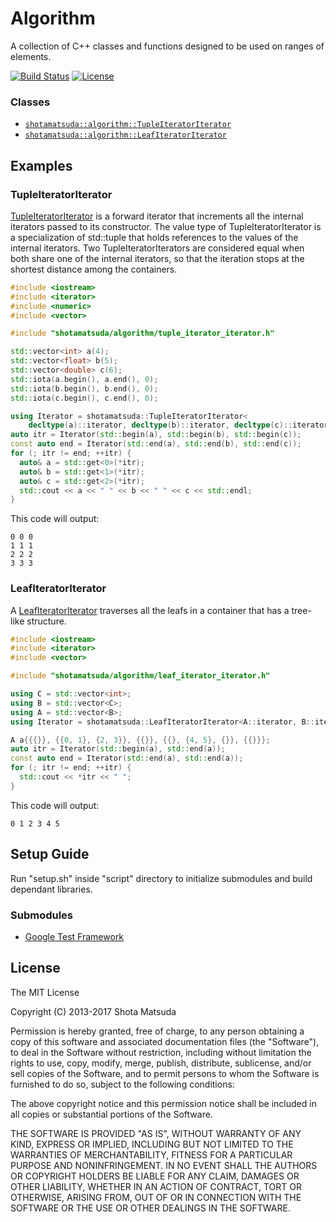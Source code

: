 Algorithm
=========

A collection of C++ classes and functions designed to be used on ranges of elements.

[![Build Status](https://travis-ci.org/shotamatsuda/algorithm.svg)](https://travis-ci.org/shotamatsuda/algorithm) [![License](http://img.shields.io/badge/license-MIT-lightgrey.svg?style=flat
)](http://mit-license.org)

### Classes

- [`shotamatsuda::algorithm::TupleIteratorIterator`](src/shotamatsuda/algorithm/tuple_iterator_iterator.h)
- [`shotamatsuda::algorithm::LeafIteratorIterator`](src/shotamatsuda/algorithm/leaf_iterator_iterator.h)

## Examples

### TupleIteratorIterator

[TupleIteratorIterator](src/shotamatsuda/algorithm/tuple_iterator_iterator.h) is a forward iterator that increments all the internal iterators passed to its constructor. The value type of TupleIteratorIterator is a specialization of std::tuple that holds references to the values of the internal iterators. Two TupleIteratorIterators are considered equal when both share one of the internal iterators, so that the iteration stops at the shortest distance among the containers.

```cpp
#include <iostream>
#include <iterator>
#include <numeric>
#include <vector>

#include "shotamatsuda/algorithm/tuple_iterator_iterator.h"

std::vector<int> a(4);
std::vector<float> b(5);
std::vector<double> c(6);
std::iota(a.begin(), a.end(), 0);
std::iota(b.begin(), b.end(), 0);
std::iota(c.begin(), c.end(), 0);

using Iterator = shotamatsuda::TupleIteratorIterator<
    decltype(a)::iterator, decltype(b)::iterator, decltype(c)::iterator>;
auto itr = Iterator(std::begin(a), std::begin(b), std::begin(c));
const auto end = Iterator(std::end(a), std::end(b), std::end(c));
for (; itr != end; ++itr) {
  auto& a = std::get<0>(*itr);
  auto& b = std::get<1>(*itr);
  auto& c = std::get<2>(*itr);
  std::cout << a << " " << b << " " << c << std::endl;
}
```

This code will output:

```
0 0 0
1 1 1
2 2 2
3 3 3
```

### LeafIteratorIterator

A [LeafIteratorIterator](src/shotamatsuda/algorithm/leaf_iterator_iterator.h) traverses all the leafs in a container that has a tree-like structure.

```cpp
#include <iostream>
#include <iterator>
#include <vector>

#include "shotamatsuda/algorithm/leaf_iterator_iterator.h"

using C = std::vector<int>;
using B = std::vector<C>;
using A = std::vector<B>;
using Iterator = shotamatsuda::LeafIteratorIterator<A::iterator, B::iterator, C::iterator>;

A a{{{}}, {{0, 1}, {2, 3}}, {{}}, {{}, {4, 5}, {}}, {{}}};
auto itr = Iterator(std::begin(a), std::end(a));
const auto end = Iterator(std::end(a), std::end(a));
for (; itr != end; ++itr) {
  std::cout << *itr << " ";
}
```

This code will output:

```
0 1 2 3 4 5
```

## Setup Guide

Run "setup.sh" inside "script" directory to initialize submodules and build dependant libraries.

### Submodules

- [Google Test Framework](https://github.com/google/googletest)

## License

The MIT License

Copyright (C) 2013-2017 Shota Matsuda

Permission is hereby granted, free of charge, to any person obtaining a copy
of this software and associated documentation files (the "Software"), to deal
in the Software without restriction, including without limitation the rights
to use, copy, modify, merge, publish, distribute, sublicense, and/or sell
copies of the Software, and to permit persons to whom the Software is
furnished to do so, subject to the following conditions:

The above copyright notice and this permission notice shall be included in
all copies or substantial portions of the Software.

THE SOFTWARE IS PROVIDED "AS IS", WITHOUT WARRANTY OF ANY KIND, EXPRESS OR
IMPLIED, INCLUDING BUT NOT LIMITED TO THE WARRANTIES OF MERCHANTABILITY,
FITNESS FOR A PARTICULAR PURPOSE AND NONINFRINGEMENT. IN NO EVENT SHALL THE
AUTHORS OR COPYRIGHT HOLDERS BE LIABLE FOR ANY CLAIM, DAMAGES OR OTHER
LIABILITY, WHETHER IN AN ACTION OF CONTRACT, TORT OR OTHERWISE, ARISING FROM,
OUT OF OR IN CONNECTION WITH THE SOFTWARE OR THE USE OR OTHER DEALINGS IN
THE SOFTWARE.
